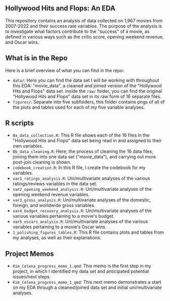 ## Hollywood Hits and Flops: An EDA

This repository contains an analysis of data collected on 1,967 movies from 2007-2022 and their success rate variables. The purpose of the analysis is to investigate what factors contribute to the "success" of a movie, as defined in various ways such as the critic score, opening weekend revenue, and Oscar wins.

## What is in the Repo
Here is a brief overview of what you can find in the repo:

- `data/`: Here you can find the data set I will be working with throughout this EDA: "movie_data", a cleaned and joined version of the "Hollywood Hits and Flops" data set. Inside the `raw/` folder, you can find the original "Hollywood Hits and Flops" data set in its raw form of 16 separate files.
- `figures/`: Separate into five subfolders, this folder contains pngs of all of the plots and tables used for each of my five variable analyses.


## R scripts

- `0a_data_collection.R`: This R file shows each of the 16 files in the "Hollywood Hits and Flops" data set being read in and assigned to their own variables.
- `0b_data_cleaning.R`: Here, the process of cleaning the 16 data files, joining them into one data set ("movie_data"), and carrying out more post-join cleaning is shown.
- `codebook_creation.R`: In this R file, I create the codebook for my variables.
- `var1_ratings_analysis.R`: Uni/multivariate analyses of the various ratings/reviews variables in the data set.
- `var2_opening_weekend_analysis.R`: Uni/multivariate analyses of the opening weekend revenue variables.
- `var3_gross_analysis.R`: Uni/multivariate analyses of the domestic, foreign, and worldwide gross variables.
- `var4_budget_recovery_analysis.R`: Uni/multivariate analyses of the various variables pertaining to a movie's budget.
- `var5_oscars_analysis.R`: Uni/multivariate analyses of the various variables pertaining to a movie's Oscar wins.
- `1_polishing_figures_tables.R`: This R file contains plots and tables from my analyses, as well as their explanations.


## Project Memos
- `Kim_Celena_progress_memo_1.qmd`: This memo is the first step in my project, in which I identified my data set and anticipated potential issues/next steps.
- `Kim_Celena_progress_memo_1_qmd`: This next memo demonstrates a start on my EDA through a cleaned/joined data set and initial uni/multivariate analyses.
